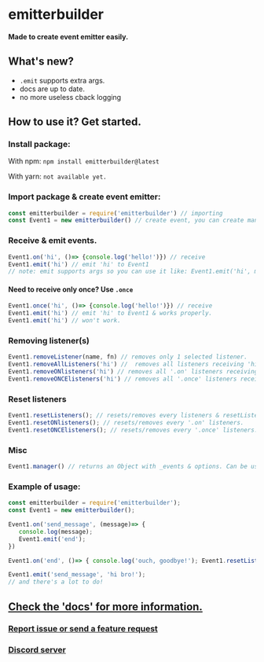 # emitterbuilder
#### Made to create event emitter easily.

## What's new?
- `.emit` supports extra args.
- docs are up to date.
- no more useless cback logging

## How to use it? Get started.
### Install package:
With npm: `npm install emitterbuilder@latest`

With yarn: `not available yet.`

### Import package & create event emitter:
```javascript
const emitterbuilder = require('emitterbuilder') // importing
const Event1 = new emitterbuilder() // create event, you can create many as you want.
```

### Receive & emit events.

```javascript
Event1.on('hi', ()=> {console.log('hello!')}) // receive
Event1.emit('hi') // emit 'hi' to Event1
// note: emit supports args so you can use it like: Event1.emit('hi', myVar).
```

#### Need to receive only once? Use `.once`

```javascript
Event1.once('hi', ()=> {console.log('hello!')}) // receive
Event1.emit('hi') // emit 'hi' to Event1 & works properly.
Event1.emit('hi') // won't work.
```

### Removing listener(s)
``` javascript
Event1.removeListener(name, fn) // removes only 1 selected listener.
Event1.removeAllListeners('hi') //  removes all listeners receiving 'hi'.
Event1.removeONlisteners('hi') // removes all '.on' listeners receiving 'hi'
Event1.removeONCElisteners('hi') // removes all '.once' listeners receiving 'hi'
```

### Reset listeners
``` javascript
Event1.resetListeners(); // resets/removes every listeners & resetListeners() returns a boolean.
Event1.resetONlisteners(); // resets/removes every '.on' listeners.
Event1.resetONCElisteners(); // resets/removes every '.once' listeners.
```

### Misc
```javascript
Event1.manager() // returns an Object with _events & options. Can be used to debug.
```

### Example of usage:
```javascript
const emitterbuilder = require('emitterbuilder');
const Event1 = new emitterbuilder();

Event1.on('send_message', (message)=> {
   console.log(message);
   Event1.emit('end');
})

Event1.on('end', ()=> { console.log('ouch, goodbye!'); Event1.resetListeners(); })

Event1.emit('send_message', 'hi bro!');
// and there's a lot to do!
```

## [Check the 'docs' for more information.](https://github.com/DinographicPixels/emitterbuilder/wiki)
### [Report issue or send a feature request](https://github.com/DinographicPixels/emitterbuilder/issues)
### [Discord server](https://discord.gg/UgPRaGRkrQ)
